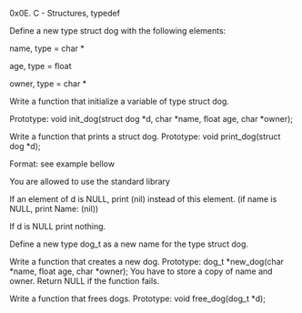 0x0E. C - Structures, typedef

Define a new type struct dog with the following elements:



name, type = char *

age, type = float

owner, type = char *


Write a function that initialize a variable of type struct dog.

Prototype: void init_dog(struct dog *d, char *name, float age, char *owner);

Write a function that prints a struct dog.
Prototype: void print_dog(struct dog *d);

Format: see example bellow

You are allowed to use the standard library

If an element of d is NULL, print (nil) instead of this element. (if name is NULL, print Name: (nil))

If d is NULL print nothing.

Define a new type dog_t as a new name for the type struct dog.

Write a function that creates a new dog.
Prototype: dog_t *new_dog(char *name, float age, char *owner);
You have to store a copy of name and owner.
Return NULL if the function fails.

Write a function that frees dogs.
Prototype: void free_dog(dog_t *d);

